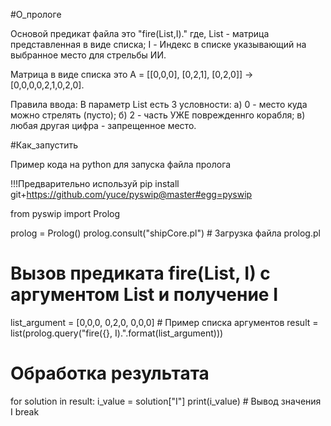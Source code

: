 #О_прологе


Основой предикат файла это "fire(List,I)."
	где,
	List - матрица представленная в виде списка;
	I - Индекс в списке указывающий на выбранное место для стрельбы ИИ.


Матрица в виде списка это
A = [[0,0,0],
     [0,2,1],
     [0,2,0]] -> [0,0,0,0,2,1,0,2,0].


Правила ввода: В параметр List есть 3 условности:
а) 0 - место куда можно стрелять (пусто);
б) 2 - часть УЖЕ поврежденнго корабля;
в) любая другая цифра - запрещенное место.


#Как_запустить


Пример кода на python для запуска файла пролога 

!!!Предварительно используй pip install git+https://github.com/yuce/pyswip@master#egg=pyswip

from pyswip import Prolog

prolog = Prolog()
prolog.consult("shipCore.pl")  # Загрузка файла prolog.pl

# Вызов предиката fire(List, I) с аргументом List и получение I
list_argument = [0,0,0, 0,2,0, 0,0,0]  # Пример списка аргументов
result = list(prolog.query("fire({}, I).".format(list_argument)))

# Обработка результата
for solution in result:
    i_value = solution["I"]
    print(i_value)  # Вывод значения I
    break